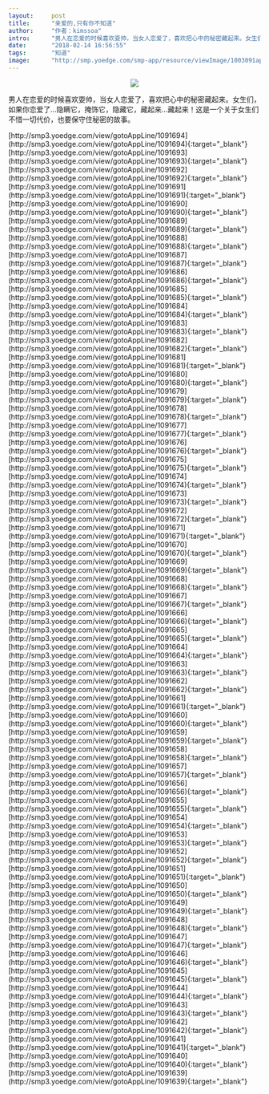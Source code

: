 ```yaml
---
layout:     post
title:      "亲爱的,只有你不知道"
author:     "作者：kimssoa"
intro:      "男人在恋爱的时候喜欢耍帅，当女人恋爱了，喜欢把心中的秘密藏起来。女生们，如果你恋爱了…隐瞒它，掩饰它，隐藏它，藏起来…藏起来！这是一个关于女生们不惜一切代价，也要保守住秘密的故事。"
date:       "2018-02-14 16:56:55"
tags:       "知道"
image:      "http://smp.yoedge.com/smp-app/resource/viewImage/1003091appline.png"
---
```

<div style="text-align: center">
<p><img src="http://smp.yoedge.com/smp-app/resource/viewImage/1003091appline.png"/></p>
</div>
<p class="post-meta">
<span>男人在恋爱的时候喜欢耍帅，当女人恋爱了，喜欢把心中的秘密藏起来。女生们，如果你恋爱了…隐瞒它，掩饰它，隐藏它，藏起来…藏起来！这是一个关于女生们不惜一切代价，也要保守住秘密的故事。</span>
</p>
[http://smp3.yoedge.com/view/gotoAppLine/1091694](http://smp3.yoedge.com/view/gotoAppLine/1091694){:target="_blank"}
[http://smp3.yoedge.com/view/gotoAppLine/1091693](http://smp3.yoedge.com/view/gotoAppLine/1091693){:target="_blank"}
[http://smp3.yoedge.com/view/gotoAppLine/1091692](http://smp3.yoedge.com/view/gotoAppLine/1091692){:target="_blank"}
[http://smp3.yoedge.com/view/gotoAppLine/1091691](http://smp3.yoedge.com/view/gotoAppLine/1091691){:target="_blank"}
[http://smp3.yoedge.com/view/gotoAppLine/1091690](http://smp3.yoedge.com/view/gotoAppLine/1091690){:target="_blank"}
[http://smp3.yoedge.com/view/gotoAppLine/1091689](http://smp3.yoedge.com/view/gotoAppLine/1091689){:target="_blank"}
[http://smp3.yoedge.com/view/gotoAppLine/1091688](http://smp3.yoedge.com/view/gotoAppLine/1091688){:target="_blank"}
[http://smp3.yoedge.com/view/gotoAppLine/1091687](http://smp3.yoedge.com/view/gotoAppLine/1091687){:target="_blank"}
[http://smp3.yoedge.com/view/gotoAppLine/1091686](http://smp3.yoedge.com/view/gotoAppLine/1091686){:target="_blank"}
[http://smp3.yoedge.com/view/gotoAppLine/1091685](http://smp3.yoedge.com/view/gotoAppLine/1091685){:target="_blank"}
[http://smp3.yoedge.com/view/gotoAppLine/1091684](http://smp3.yoedge.com/view/gotoAppLine/1091684){:target="_blank"}
[http://smp3.yoedge.com/view/gotoAppLine/1091683](http://smp3.yoedge.com/view/gotoAppLine/1091683){:target="_blank"}
[http://smp3.yoedge.com/view/gotoAppLine/1091682](http://smp3.yoedge.com/view/gotoAppLine/1091682){:target="_blank"}
[http://smp3.yoedge.com/view/gotoAppLine/1091681](http://smp3.yoedge.com/view/gotoAppLine/1091681){:target="_blank"}
[http://smp3.yoedge.com/view/gotoAppLine/1091680](http://smp3.yoedge.com/view/gotoAppLine/1091680){:target="_blank"}
[http://smp3.yoedge.com/view/gotoAppLine/1091679](http://smp3.yoedge.com/view/gotoAppLine/1091679){:target="_blank"}
[http://smp3.yoedge.com/view/gotoAppLine/1091678](http://smp3.yoedge.com/view/gotoAppLine/1091678){:target="_blank"}
[http://smp3.yoedge.com/view/gotoAppLine/1091677](http://smp3.yoedge.com/view/gotoAppLine/1091677){:target="_blank"}
[http://smp3.yoedge.com/view/gotoAppLine/1091676](http://smp3.yoedge.com/view/gotoAppLine/1091676){:target="_blank"}
[http://smp3.yoedge.com/view/gotoAppLine/1091675](http://smp3.yoedge.com/view/gotoAppLine/1091675){:target="_blank"}
[http://smp3.yoedge.com/view/gotoAppLine/1091674](http://smp3.yoedge.com/view/gotoAppLine/1091674){:target="_blank"}
[http://smp3.yoedge.com/view/gotoAppLine/1091673](http://smp3.yoedge.com/view/gotoAppLine/1091673){:target="_blank"}
[http://smp3.yoedge.com/view/gotoAppLine/1091672](http://smp3.yoedge.com/view/gotoAppLine/1091672){:target="_blank"}
[http://smp3.yoedge.com/view/gotoAppLine/1091671](http://smp3.yoedge.com/view/gotoAppLine/1091671){:target="_blank"}
[http://smp3.yoedge.com/view/gotoAppLine/1091670](http://smp3.yoedge.com/view/gotoAppLine/1091670){:target="_blank"}
[http://smp3.yoedge.com/view/gotoAppLine/1091669](http://smp3.yoedge.com/view/gotoAppLine/1091669){:target="_blank"}
[http://smp3.yoedge.com/view/gotoAppLine/1091668](http://smp3.yoedge.com/view/gotoAppLine/1091668){:target="_blank"}
[http://smp3.yoedge.com/view/gotoAppLine/1091667](http://smp3.yoedge.com/view/gotoAppLine/1091667){:target="_blank"}
[http://smp3.yoedge.com/view/gotoAppLine/1091666](http://smp3.yoedge.com/view/gotoAppLine/1091666){:target="_blank"}
[http://smp3.yoedge.com/view/gotoAppLine/1091665](http://smp3.yoedge.com/view/gotoAppLine/1091665){:target="_blank"}
[http://smp3.yoedge.com/view/gotoAppLine/1091664](http://smp3.yoedge.com/view/gotoAppLine/1091664){:target="_blank"}
[http://smp3.yoedge.com/view/gotoAppLine/1091663](http://smp3.yoedge.com/view/gotoAppLine/1091663){:target="_blank"}
[http://smp3.yoedge.com/view/gotoAppLine/1091662](http://smp3.yoedge.com/view/gotoAppLine/1091662){:target="_blank"}
[http://smp3.yoedge.com/view/gotoAppLine/1091661](http://smp3.yoedge.com/view/gotoAppLine/1091661){:target="_blank"}
[http://smp3.yoedge.com/view/gotoAppLine/1091660](http://smp3.yoedge.com/view/gotoAppLine/1091660){:target="_blank"}
[http://smp3.yoedge.com/view/gotoAppLine/1091659](http://smp3.yoedge.com/view/gotoAppLine/1091659){:target="_blank"}
[http://smp3.yoedge.com/view/gotoAppLine/1091658](http://smp3.yoedge.com/view/gotoAppLine/1091658){:target="_blank"}
[http://smp3.yoedge.com/view/gotoAppLine/1091657](http://smp3.yoedge.com/view/gotoAppLine/1091657){:target="_blank"}
[http://smp3.yoedge.com/view/gotoAppLine/1091656](http://smp3.yoedge.com/view/gotoAppLine/1091656){:target="_blank"}
[http://smp3.yoedge.com/view/gotoAppLine/1091655](http://smp3.yoedge.com/view/gotoAppLine/1091655){:target="_blank"}
[http://smp3.yoedge.com/view/gotoAppLine/1091654](http://smp3.yoedge.com/view/gotoAppLine/1091654){:target="_blank"}
[http://smp3.yoedge.com/view/gotoAppLine/1091653](http://smp3.yoedge.com/view/gotoAppLine/1091653){:target="_blank"}
[http://smp3.yoedge.com/view/gotoAppLine/1091652](http://smp3.yoedge.com/view/gotoAppLine/1091652){:target="_blank"}
[http://smp3.yoedge.com/view/gotoAppLine/1091651](http://smp3.yoedge.com/view/gotoAppLine/1091651){:target="_blank"}
[http://smp3.yoedge.com/view/gotoAppLine/1091650](http://smp3.yoedge.com/view/gotoAppLine/1091650){:target="_blank"}
[http://smp3.yoedge.com/view/gotoAppLine/1091649](http://smp3.yoedge.com/view/gotoAppLine/1091649){:target="_blank"}
[http://smp3.yoedge.com/view/gotoAppLine/1091648](http://smp3.yoedge.com/view/gotoAppLine/1091648){:target="_blank"}
[http://smp3.yoedge.com/view/gotoAppLine/1091647](http://smp3.yoedge.com/view/gotoAppLine/1091647){:target="_blank"}
[http://smp3.yoedge.com/view/gotoAppLine/1091646](http://smp3.yoedge.com/view/gotoAppLine/1091646){:target="_blank"}
[http://smp3.yoedge.com/view/gotoAppLine/1091645](http://smp3.yoedge.com/view/gotoAppLine/1091645){:target="_blank"}
[http://smp3.yoedge.com/view/gotoAppLine/1091644](http://smp3.yoedge.com/view/gotoAppLine/1091644){:target="_blank"}
[http://smp3.yoedge.com/view/gotoAppLine/1091643](http://smp3.yoedge.com/view/gotoAppLine/1091643){:target="_blank"}
[http://smp3.yoedge.com/view/gotoAppLine/1091642](http://smp3.yoedge.com/view/gotoAppLine/1091642){:target="_blank"}
[http://smp3.yoedge.com/view/gotoAppLine/1091641](http://smp3.yoedge.com/view/gotoAppLine/1091641){:target="_blank"}
[http://smp3.yoedge.com/view/gotoAppLine/1091640](http://smp3.yoedge.com/view/gotoAppLine/1091640){:target="_blank"}
[http://smp3.yoedge.com/view/gotoAppLine/1091639](http://smp3.yoedge.com/view/gotoAppLine/1091639){:target="_blank"}


